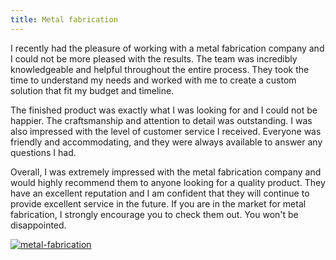 ```yaml
---
title: Metal fabrication
---
```


I recently had the pleasure of working with a metal fabrication company and I could not be more pleased with the results. The team was incredibly knowledgeable and helpful throughout the entire process. They took the time to understand my needs and worked with me to create a custom solution that fit my budget and timeline.

The finished product was exactly what I was looking for and I could not be happier. The craftsmanship and attention to detail was outstanding. I was also impressed with the level of customer service I received. Everyone was friendly and accommodating, and they were always available to answer any questions I had.

Overall, I was extremely impressed with the metal fabrication company and would highly recommend them to anyone looking for a quality product. They have an excellent reputation and I am confident that they will continue to provide excellent service in the future. If you are in the market for metal fabrication, I strongly encourage you to check them out. You won't be disappointed.

[![metal-fabrication](<https://dabuttonfactory.com/button.png?t=CHECK+SERVICE&f=Noto+Sans-Bold&ts=26&tc=fff&hp=45&vp=20&c=11&bgt=unicolored&bgc=4bd42f>)](<https://www.bark.com/?a_aid=5d2d0e83cdc39>)